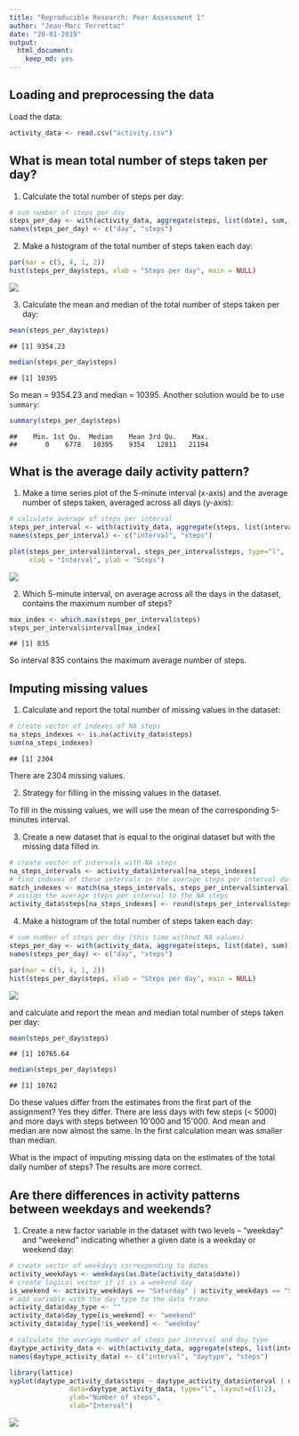 ```yaml
---
title: "Reproducible Research: Peer Assessment 1"
author: "Jean-Marc Terrettaz"
date: "20-01-2019"
output: 
  html_document: 
    keep_md: yes
---
```




## Loading and preprocessing the data

Load the data:


```r
activity_data <- read.csv("activity.csv")
```

## What is mean total number of steps taken per day?

1. Calculate the total number of steps per day:

```r
# sum number of steps per day
steps_per_day <- with(activity_data, aggregate(steps, list(date), sum, na.rm = TRUE))
names(steps_per_day) <- c("day", "steps")
```

2. Make a histogram of the total number of steps taken each day:

```r
par(mar = c(5, 4, 1, 2))
hist(steps_per_day$steps, xlab = "Steps per day", main = NULL)
```

![](PA1_template_files/figure-html/unnamed-chunk-3-1.png)<!-- -->

3. Calculate the mean and median of the total number of steps taken per day:

```r
mean(steps_per_day$steps)
```

```
## [1] 9354.23
```

```r
median(steps_per_day$steps)
```

```
## [1] 10395
```
So mean = 9354.23 and median = 10395.
Another solution would be to use `summary`: 

```r
summary(steps_per_day$steps)
```

```
##    Min. 1st Qu.  Median    Mean 3rd Qu.    Max. 
##       0    6778   10395    9354   12811   21194
```

## What is the average daily activity pattern?

1. Make a time series plot of the 5-minute interval (x-axis) and the average number of steps taken, averaged across all days (y-axis):

```r
# calculate average of steps per interval
steps_per_interval <- with(activity_data, aggregate(steps, list(interval), mean, na.rm = TRUE))
names(steps_per_interval) <- c("interval", "steps")

plot(steps_per_interval$interval, steps_per_interval$steps, type="l",
     xlab = "Interval", ylab = "Steps")
```

![](PA1_template_files/figure-html/unnamed-chunk-6-1.png)<!-- -->

2. Which 5-minute interval, on average across all the days in the dataset, contains the maximum number of steps?


```r
max_index <- which.max(steps_per_interval$steps)
steps_per_interval$interval[max_index]
```

```
## [1] 835
```
So interval 835 contains the maximum average number of steps.


## Imputing missing values

1. Calculate and report the total number of missing values in the dataset:


```r
# create vector of indexes of NA steps
na_steps_indexes <- is.na(activity_data$steps)
sum(na_steps_indexes)
```

```
## [1] 2304
```
There are 2304 missing values.

2. Strategy for filling in the missing values in the dataset. 

To fill in the missing values, we will use the mean of the corresponding 5-minutes interval.

3. Create a new dataset that is equal to the original dataset but with the missing data filled in.

```r
# create vector of intervals with NA steps
na_steps_intervals <- activity_data$interval[na_steps_indexes]
# find indexes of these intervals in the average steps per interval data frame
match_indexes <- match(na_steps_intervals, steps_per_interval$interval)
# assign the average steps per interval to the NA steps
activity_data$steps[na_steps_indexes] <- round(steps_per_interval$steps[match_indexes])
```
4. Make a histogram of the total number of steps taken each day: 

```r
# sum number of steps per day (this time without NA values)
steps_per_day <- with(activity_data, aggregate(steps, list(date), sum))
names(steps_per_day) <- c("day", "steps")

par(mar = c(5, 4, 1, 2))
hist(steps_per_day$steps, xlab = "Steps per day", main = NULL)
```

![](PA1_template_files/figure-html/unnamed-chunk-10-1.png)<!-- -->

and calculate and report the mean and median total number of steps taken per day:

```r
mean(steps_per_day$steps)
```

```
## [1] 10765.64
```

```r
median(steps_per_day$steps)
```

```
## [1] 10762
```

Do these values differ from the estimates from the first part of the assignment? 
Yes they differ. There are less days with few steps (< 5000) and more days with steps between 10'000 and 15'000. And mean and median are now almost the same. In the first calculation mean was smaller than median.

What is the impact of imputing missing data on the estimates of the total daily number of steps?
The results are more correct.

## Are there differences in activity patterns between weekdays and weekends?

1. Create a new factor variable in the dataset with two levels – “weekday” and “weekend” indicating whether a given date is a weekday or weekend day:


```r
# create vector of weekdays corresponding to dates
activity_weekdays <- weekdays(as.Date(activity_data$date))
# create logical vector if it is a weekend day
is_weekend <- activity_weekdays == "Saturday" | activity_weekdays == "Sunday"
# add variable with the day type to the data frame
activity_data$day_type <- ""
activity_data$day_type[is_weekend] <- "weekend"
activity_data$day_type[!is_weekend] <- "weekday"
```


```r
# calculate the average number of steps per interval and day type
daytype_activity_data <- with(activity_data, aggregate(steps, list(interval, day_type), mean))
names(daytype_activity_data) <- c("interval", "daytype", "steps")

library(lattice)
xyplot(daytype_activity_data$steps ~ daytype_activity_data$interval | daytype_activity_data$daytype, 
               data=daytype_activity_data, type="l", layout=c(1:2),
               ylab="Number of steps",
               xlab="Interval")
```

![](PA1_template_files/figure-html/unnamed-chunk-13-1.png)<!-- -->

